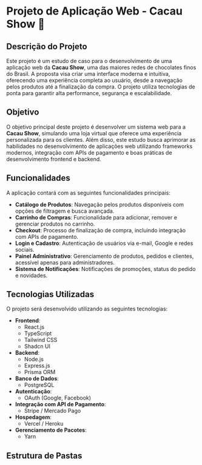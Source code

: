 # Projeto de Aplicação Web - Cacau Show 🍫

## Descrição do Projeto
Este projeto é um estudo de caso para o desenvolvimento de uma aplicação web da **Cacau Show**, uma das maiores redes de chocolates finos do Brasil. A proposta visa criar uma interface moderna e intuitiva, oferecendo uma experiência completa ao usuário, desde a navegação pelos produtos até a finalização da compra. O projeto utiliza tecnologias de ponta para garantir alta performance, segurança e escalabilidade.

## Objetivo
O objetivo principal deste projeto é desenvolver um sistema web para a **Cacau Show**, simulando uma loja virtual que oferece uma experiência personalizada para os clientes. Além disso, este estudo busca aprimorar as habilidades no desenvolvimento de aplicações web utilizando frameworks modernos, integração com APIs de pagamento e boas práticas de desenvolvimento frontend e backend.

## Funcionalidades
A aplicação contará com as seguintes funcionalidades principais:

- **Catálogo de Produtos**: Navegação pelos produtos disponíveis com opções de filtragem e busca avançada.
- **Carrinho de Compras**: Funcionalidade para adicionar, remover e gerenciar produtos no carrinho.
- **Checkout**: Processo de finalização de compra, incluindo integração com APIs de pagamento.
- **Login e Cadastro**: Autenticação de usuários via e-mail, Google e redes sociais.
- **Painel Administrativo**: Gerenciamento de produtos, pedidos e clientes, acessível apenas para administradores.
- **Sistema de Notificações**: Notificações de promoções, status do pedido e novidades.

## Tecnologias Utilizadas
O projeto será desenvolvido utilizando as seguintes tecnologias:

- **Frontend**:
  - React.js
  - TypeScript
  - Tailwind CSS
  - Shadcn UI
- **Backend**:
  - Node.js
  - Express.js
  - Prisma ORM
- **Banco de Dados**:
  - PostgreSQL
- **Autenticação**:
  - OAuth (Google, Facebook)
- **Integração com API de Pagamento**:
  - Stripe / Mercado Pago
- **Hospedagem**:
  - Vercel / Heroku
- **Gerenciamento de Pacotes**:
  - Yarn

## Estrutura de Pastas